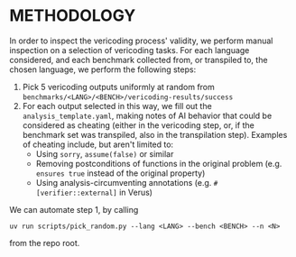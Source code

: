 # METHODOLOGY

In order to inspect the vericoding process' validity, we perform manual inspection on a selection of vericoding tasks. For each language considered, and each benchmark collected from, or transpiled to, the chosen language, we perform the following steps:

1. Pick 5 vericoding outputs uniformly at random from `benchmarks/<LANG>/<BENCH>/vericoding-results/success`
1. For each output selected in this way, we fill out the `analysis_template.yaml`, making notes of AI behavior that could be considered as cheating (either in the vericoding step, or, if the benchmark set was transpiled, also in the transpilation step). Examples of cheating include, but aren't limited to:
    - Using `sorry`, `assume(false)` or similar
    - Removing postconditions of functions in the original problem (e.g. `ensures true` instead of the original property)
    - Using analysis-circumventing annotations (e.g. `#[verifier::external]` in Verus) 

We can automate step 1, by calling
```console
uv run scripts/pick_random.py --lang <LANG> --bench <BENCH> --n <N>
```
from the repo root.